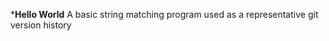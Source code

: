 *******Hello World******
A basic string matching program used as a representative git version history
